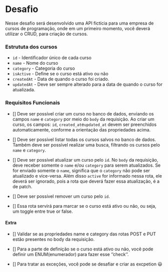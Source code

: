 # Desafio

Nesse desafio será desenvolvido uma API fictícia para uma empresa de cursos de programação, onde em um primeiro momento, você deverá utilizar o CRUD, para criação de cursos.

### Estrututa dos cursos

- `id` - Identificador único de cada curso
- `name` - Nome do curso
- `category` - Categoria do curso
- `isActive` - Define se o curso está ativo ou não
- `createdAt` - Data de quando o curso foi criado.
- `updatedAt` - Deve ser sempre alterado para a data de quando o curso for atualizada.

### Requisitos Funcionais

- [] Deve ser possível criar um curso no banco de dados, enviando os campos `name` e `category` por meio do `body` da requisição.
  Ao criar um curso, os campos: `id`, `created_at`e`updated_at` devem ser preenchidos automaticamente, conforme a orientação das propriedades acima.

- [] Deve ser possível listar todas os cursos salvos no banco de dados.
  Também deve ser possível realizar uma busca, filtrando os cursos pelo `name` e `category`.

- [] Deve ser possível atualizar um curso pelo `id`.
  No `body` da requisição, deve receber somente o `name` e/ou `category` para serem atualizados.
  Se for enviado somente o `name`, significa que o `category` não pode ser atualizado e vice-versa. Além disso `active` for informado nessa rota, ele deverá ser ignorado, pois a rota que deverá fazer essa atualização, é a de patch.

- [] Deve ser possível remover um curso pelo `id`.

- [] Essa rota servirá para marcar se o curso está ativo ou não, ou seja, um toggle entre true or false.

#### Extra

- [] Validar se as propriedades name e category das rotas POST e PUT estão presentes no body da requisição.

- [] Para a parte de definição se o curso está ativo ou não, você pode definir um ENUM(enumerador) para fazer esse ‘’check’’.

- [] Para tratar as exceções, você pode se desafiar e criar as excpetion 😃
